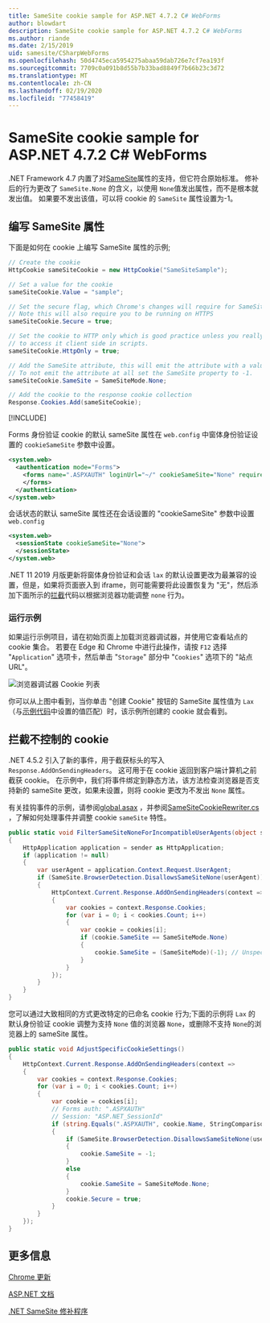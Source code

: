 ```yaml
---
title: SameSite cookie sample for ASP.NET 4.7.2 C# WebForms
author: blowdart
description: SameSite cookie sample for ASP.NET 4.7.2 C# WebForms
ms.author: riande
ms.date: 2/15/2019
uid: samesite/CSharpWebForms
ms.openlocfilehash: 50d4745eca5954275abaa59dab726e7cf7ea193f
ms.sourcegitcommit: 7709c0a091b8d55b7b33bad8849f7b66b23c3d72
ms.translationtype: MT
ms.contentlocale: zh-CN
ms.lasthandoff: 02/19/2020
ms.locfileid: "77458419"
---
```

# <a name="samesite-cookie-sample-for-aspnet-472-c-webforms"></a>SameSite cookie sample for ASP.NET 4.7.2 C# WebForms

.NET Framework 4.7 内置了对[SameSite](https://www.owasp.org/index.php/SameSite)属性的支持，但它符合原始标准。
修补后的行为更改了 `SameSite.None` 的含义，以使用 `None`值发出属性，而不是根本就发出值。 如果要不发出该值，可以将 cookie 的 `SameSite` 属性设置为-1。

## <a name="sampleCode"></a>编写 SameSite 属性

下面是如何在 cookie 上编写 SameSite 属性的示例;

```c#
// Create the cookie
HttpCookie sameSiteCookie = new HttpCookie("SameSiteSample");

// Set a value for the cookie
sameSiteCookie.Value = "sample";

// Set the secure flag, which Chrome's changes will require for SameSite none.
// Note this will also require you to be running on HTTPS
sameSiteCookie.Secure = true;

// Set the cookie to HTTP only which is good practice unless you really do need
// to access it client side in scripts.
sameSiteCookie.HttpOnly = true;

// Add the SameSite attribute, this will emit the attribute with a value of none.
// To not emit the attribute at all set the SameSite property to -1.
sameSiteCookie.SameSite = SameSiteMode.None;

// Add the cookie to the response cookie collection
Response.Cookies.Add(sameSiteCookie);
```

[!INCLUDE[](~/includes/MTcomments.md)]

Forms 身份验证 cookie 的默认 sameSite 属性在 `web.config` 中窗体身份验证设置的 `cookieSameSite` 参数中设置。 

```xml
<system.web>
  <authentication mode="Forms">
    <forms name=".ASPXAUTH" loginUrl="~/" cookieSameSite="None" requireSSL="true">
    </forms>
  </authentication>
</system.web>
```

会话状态的默认 sameSite 属性还在会话设置的 "cookieSameSite" 参数中设置 `web.config`

```xml
<system.web>
  <sessionState cookieSameSite="None">     
  </sessionState>
</system.web>
```

.NET 11 2019 月版更新将窗体身份验证和会话 `lax` 的默认设置更改为最兼容的设置，但是，如果将页面嵌入到 iframe，则可能需要将此设置恢复为 "无"，然后添加下面所示的[拦截](#interception)代码以根据浏览器功能调整 `none` 行为。

### <a name="running-the-sample"></a>运行示例

如果运行示例项目，请在初始页面上加载浏览器调试器，并使用它查看站点的 cookie 集合。
若要在 Edge 和 Chrome 中进行此操作，请按 `F12` 选择 "`Application`" 选项卡，然后单击 "`Storage`" 部分中 "`Cookies`" 选项下的 "站点 URL"。

![浏览器调试器 Cookie 列表](sample/img/BrowserDebugger.png)

你可以从上图中看到，当你单击 "创建 Cookie" 按钮的 SameSite 属性值为 `Lax`（与[示例代码](#sampleCode)中设置的值匹配）时，该示例所创建的 cookie 就会看到。

## <a name="interception"></a>拦截不控制的 cookie

.NET 4.5.2 引入了新的事件，用于截获标头的写入 `Response.AddOnSendingHeaders`。 这可用于在 cookie 返回到客户端计算机之前截获 cookie。 在示例中，我们将事件绑定到静态方法，该方法检查浏览器是否支持新的 sameSite 更改，如果未设置，则将 cookie 更改为不发出 `None` 属性。

有关挂钩事件的示例，请参阅[global.asax](https://github.com/blowdart/AspNetSameSiteSamples/blob/master/AspNet472CSharpWebForms/Global.asax.cs) ，并参阅[SameSiteCookieRewriter.cs](https://github.com/blowdart/AspNetSameSiteSamples/blob/master/AspNet472CSharpWebForms/SameSiteCookieRewriter.cs) ，了解如何处理事件并调整 cookie `sameSite` 特性。

```c#
public static void FilterSameSiteNoneForIncompatibleUserAgents(object sender)
{
    HttpApplication application = sender as HttpApplication;
    if (application != null)
    {
        var userAgent = application.Context.Request.UserAgent;
        if (SameSite.BrowserDetection.DisallowsSameSiteNone(userAgent))
        {
            HttpContext.Current.Response.AddOnSendingHeaders(context =>
            {
                var cookies = context.Response.Cookies;
                for (var i = 0; i < cookies.Count; i++)
                {
                    var cookie = cookies[i];
                    if (cookie.SameSite == SameSiteMode.None)
                    {
                        cookie.SameSite = (SameSiteMode)(-1); // Unspecified
                    }
                }
            });
        }
    }
}
```

您可以通过大致相同的方式更改特定的已命名 cookie 行为;下面的示例将 `Lax` 的默认身份验证 cookie 调整为支持 `None` 值的浏览器 `None`，或删除不支持 `None`的浏览器上的 sameSite 属性。

```c#
public static void AdjustSpecificCookieSettings()
{
    HttpContext.Current.Response.AddOnSendingHeaders(context =>
    {
        var cookies = context.Response.Cookies;
        for (var i = 0; i < cookies.Count; i++)
        {
            var cookie = cookies[i]; 
            // Forms auth: ".ASPXAUTH"
            // Session: "ASP.NET_SessionId"
            if (string.Equals(".ASPXAUTH", cookie.Name, StringComparison.Ordinal))
            { 
                if (SameSite.BrowserDetection.DisallowsSameSiteNone(userAgent))
                {
                    cookie.SameSite = -1;
                }
                else
                {
                    cookie.SameSite = SameSiteMode.None;
                }
                cookie.Secure = true;
            }
        }
    });
}
```

## <a name="more-information"></a>更多信息

[Chrome 更新](https://www.chromium.org/updates/same-site)

[ASP.NET 文档](/aspnet/samesite/system-web-samesite)

[.NET SameSite 修补程序](/aspnet/samesite/kbs-samesite)